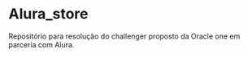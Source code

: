 # Alura_store
Repositório para resolução do challenger proposto da Oracle one em parceria com Alura.
